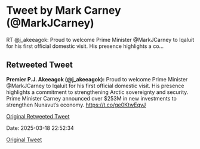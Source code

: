 # Tweet by Mark Carney (@MarkJCarney)

RT @j_akeeagok: Proud to welcome Prime Minister @MarkJCarney to Iqaluit for his first official domestic visit. His presence highlights a co…

## Retweeted Tweet

**Premier P.J. Akeeagok (@j_akeeagok):** Proud to welcome Prime Minister @MarkJCarney to Iqaluit for his first official domestic visit. His presence highlights a commitment to strengthening Arctic sovereignty and security. Prime Minister Carney announced over $253M in new investments to strengthen Nunavut’s economy. https://t.co/ge0KtwEqyJ

[Original Retweeted Tweet](https://x.com/j_akeeagok/status/1902092170057908536)

Date: 2025-03-18 22:52:34

[Original Tweet](https://x.com/MarkJCarney/status/1902131038463070525)
